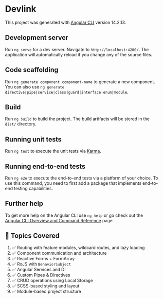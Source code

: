 # Devlink

This project was generated with [Angular CLI](https://github.com/angular/angular-cli) version 14.2.13.

## Development server

Run `ng serve` for a dev server. Navigate to `http://localhost:4200/`. The application will automatically reload if you change any of the source files.

## Code scaffolding

Run `ng generate component component-name` to generate a new component. You can also use `ng generate directive|pipe|service|class|guard|interface|enum|module`.

## Build

Run `ng build` to build the project. The build artifacts will be stored in the `dist/` directory.

## Running unit tests

Run `ng test` to execute the unit tests via [Karma](https://karma-runner.github.io).

## Running end-to-end tests

Run `ng e2e` to execute the end-to-end tests via a platform of your choice. To use this command, you need to first add a package that implements end-to-end testing capabilities.

## Further help

To get more help on the Angular CLI use `ng help` or go check out the [Angular CLI Overview and Command Reference](https://angular.io/cli) page.

## 📁 Topics Covered

1. ✅ Routing with feature modules, wildcard routes, and lazy loading
2. ✅ Component communication and architecture
3. ✅ Reactive Forms + FormArray
4. ✅ RxJS with `BehaviorSubject`
5. ✅ Angular Services and DI
6. ✅ Custom Pipes & Directives
7. ✅ CRUD operations using Local Storage
8. ✅ SCSS-based styling and layout
9. ✅ Module-based project structure
